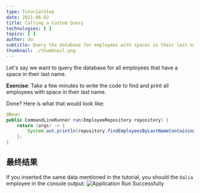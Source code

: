 ```yaml
---
type: TutorialStep
date: 2021-06-02
title: Calling a Custom Query
technologies: [ ]
topics: [ ]
author: da
subtitle: Query the database for employees with spaces in their last name.
thumbnail: ./thumbnail.png
---
```


Let's say we want to query the database for all employees that have a space in their last name.

**Exercise**: Take a few minutes to write the code to find and print all employees with space in their last name.

Done? Here is what that would look like:
```java
@Bean
public CommandLineRunner run(EmployeeRepository repository) {
    return (args) -> {
        System.out.println(repository.findEmployeesByLastNameContaining(" "));
    };
}
```

## 最终结果
If you inserted the same data mentioned in the tutorial, you should the `Dalia` employee in the console output: ![Application Run Successfully](./ApplicationRunSuccess2.png)
